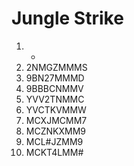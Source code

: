 # Jungle Strike

1. -
2. 2NMGZMMMS
3. 9BN27MMMD
4. 9BBBCNMMV
5. YVV2TNMMC
6. YVCTKVMMW
7. MCXJMCMM7
8. MCZNKXMM9
9. MCL#JZMM9
10. MCKT4LMM#
